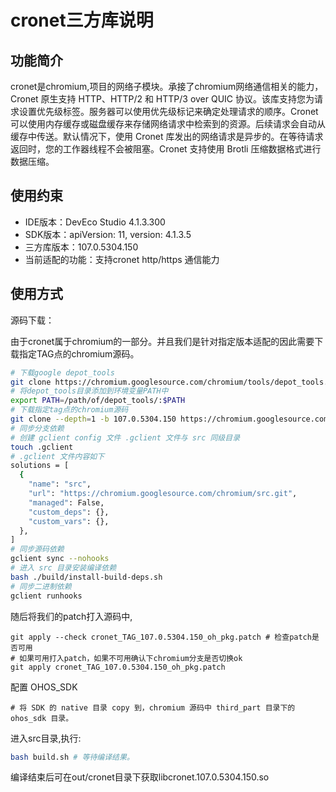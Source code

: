 # cronet三方库说明

## 功能简介

cronet是chromium,项目的网络子模块。承接了chromium网络通信相关的能力，Cronet 原生支持 HTTP、HTTP/2 和 HTTP/3 over QUIC 协议。该库支持您为请求设置优先级标签。服务器可以使用优先级标记来确定处理请求的顺序。Cronet 可以使用内存缓存或磁盘缓存来存储网络请求中检索到的资源。后续请求会自动从缓存中传送。默认情况下，使用 Cronet 库发出的网络请求是异步的。在等待请求返回时，您的工作器线程不会被阻塞。Cronet 支持使用 Brotli 压缩数据格式进行数据压缩。

## 使用约束

- IDE版本：DevEco Studio 4.1.3.300
- SDK版本：apiVersion: 11, version: 4.1.3.5
- 三方库版本：107.0.5304.150
- 当前适配的功能：支持cronet http/https 通信能力

## 使用方式
源码下载：

由于cronet属于chromium的一部分。并且我们是针对指定版本适配的因此需要下载指定TAG点的chromium源码。

```bash
# 下载google depot_tools
git clone https://chromium.googlesource.com/chromium/tools/depot_tools.git
# 将depot_tools目录添加到环境变量PATH中
export PATH=/path/of/depot_tools/:$PATH
# 下载指定tag点的chromium源码
git clone --depth=1 -b 107.0.5304.150 https://chromium.googlesource.com/chromium/src.git src
# 同步分支依赖
# 创建 gclient config 文件 .gclient 文件与 src 同级目录
touch .gclient
# .gclient 文件内容如下
solutions = [
  {
    "name": "src",
    "url": "https://chromium.googlesource.com/chromium/src.git",
    "managed": False,
    "custom_deps": {},
    "custom_vars": {},
  },
]
# 同步源码依赖
gclient sync --nohooks
# 进入 src 目录安装编译依赖
bash ./build/install-build-deps.sh
# 同步二进制依赖
gclient runhooks

```


随后将我们的patch打入源码中,

```
git apply --check cronet_TAG_107.0.5304.150_oh_pkg.patch # 检查patch是否可用
# 如果可用打入patch，如果不可用确认下chromium分支是否切换ok
git apply cronet_TAG_107.0.5304.150_oh_pkg.patch
```

配置 OHOS_SDK

```
# 将 SDK 的 native 目录 copy 到，chromium 源码中 third_part 目录下的 ohos_sdk 目录。
```
进入src目录,执行:

```bash
bash build.sh # 等待编译结果。
```

编译结束后可在out/cronet目录下获取libcronet.107.0.5304.150.so
